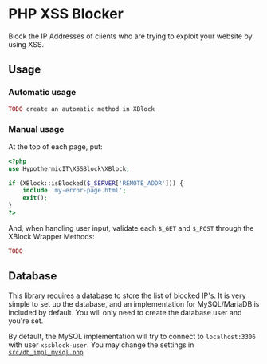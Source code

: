 # PHP XSS Blocker

Block the IP Addresses of clients who are trying to exploit your website by using XSS.

## Usage

### Automatic usage

```php
TODO create an automatic method in XBlock
```

### Manual usage

At the top of each page, put:

```php
<?php
use HypothermicIT\XSSBlock\XBlock;

if (XBlock::isBlocked($_SERVER['REMOTE_ADDR'])) {
    include 'my-error-page.html';
    exit();
}
?>
```

And, when handling user input, validate each `$_GET` and `$_POST` through the XBlock Wrapper Methods:

```php
TODO
```

## Database

This library requires a database to store the list of blocked IP's.
It is very simple to set up the database, and an implementation for MySQL/MariaDB is included by default.
You will only need to create the database user and you're set.

By default, the MySQL implementation will try to connect to `localhost:3306` with user `xssblock-user`.
You may change the settings in [`src/db_impl_mysql.php`](src/db_impl_mysql.php)